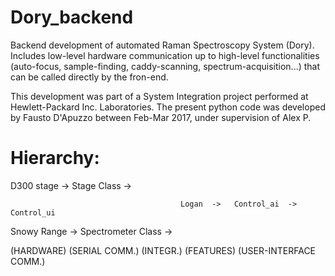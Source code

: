 # Dory_backend
Backend development of automated Raman Spectroscopy System (Dory).  
Includes low-level hardware communication up to high-level functionalities 
(auto-focus, sample-finding, caddy-scanning, spectrum-acquisition...) that can be called directly by the fron-end.

This development was part of a System Integration project performed at Hewlett-Packard Inc. Laboratories.
The present python code was developed by Fausto D'Apuzzo between Feb-Mar 2017,
under supervision of Alex P. 

Hierarchy:
=========================================================================================
D300 stage   -> Stage Class        ->  

                                          Logan  ->   Control_ai  ->   Control_ui

Snowy Range  -> Spectrometer Class ->

 (HARDWARE)      (SERIAL COMM.)       (INTEGR.)    (FEATURES)      (USER-INTERFACE COMM.)
